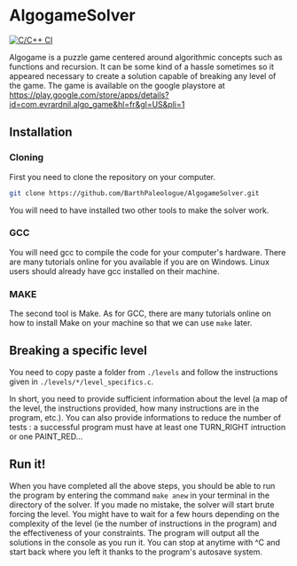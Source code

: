 # AlgogameSolver

[![C/C++ CI](https://github.com/BarthPaleologue/AlgogameSolver/actions/workflows/c-cpp.yml/badge.svg)](https://github.com/BarthPaleologue/AlgogameSolver/actions/workflows/c-cpp.yml)

Algogame is a puzzle game centered around algorithmic concepts such as functions and recursion. It can be some kind of a hassle sometimes so it appeared necessary to create a solution capable of breaking any level of the game. The game is available on the google playstore at <a href="https://play.google.com/store/apps/details?id=com.evrardnil.algo_game&hl=fr&gl=US&pli=1">https://play.google.com/store/apps/details?id=com.evrardnil.algo_game&hl=fr&gl=US&pli=1</a>

## Installation

### Cloning

First you need to clone the repository on your computer.

```sh
git clone https://github.com/BarthPaleologue/AlgogameSolver.git
```

You will need to have installed two other tools to make the solver work.

### GCC

You will need gcc to compile the code for your computer's hardware. There are many tutorials online for you available if you are on Windows. Linux users should already have gcc installed on their machine.
### MAKE

The second tool is Make. As for GCC, there are many tutorials online on how to install Make on your machine so that we can use `make` later.

## Breaking a specific level

You need to copy paste a folder from `./levels` and follow the instructions given in `./levels/*/level_specifics.c`.

In short, you need to provide sufficient information about the level (a map of the level, the instructions provided, how many instructions are in the program, etc.). You can also provide informations to reduce the number of tests : a successful program must have at least one TURN_RIGHT intruction or one PAINT_RED...


## Run it!

When you have completed all the above steps, you should be able to run the program by entering the command `make anew` in your terminal in the directory of the solver. If you made no mistake, the solver will start brute forcing the level.
You might have to wait for a few hours depending on the complexity of the level (ie the number of instructions in the program) and the effectiveness of your constraints.
The program will output all the solutions in the console as you run it.
You can stop at anytime with ^C and start back where you left it thanks to the program's autosave system.
